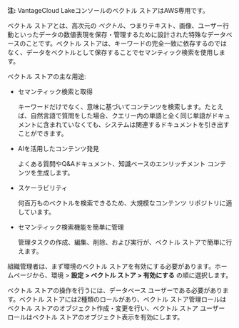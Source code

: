 **注:** VantageCloud Lakeコンソールのベクトル ストアはAWS専用です。

ベクトル ストアとは、高次元の *ベクトル*、つまりテキスト、画像、ユーザー行動といったデータの数値表現を保存・管理するために設計された特殊なデータベースのことです。ベクトル ストアは、キーワードの完全一致に依存するのではなく、データをベクトルとして保存することでセマンティック検索を使用します。

ベクトル ストアの主な用途:

-   セマンティック検索と取得

    キーワードだけでなく、意味に基づいてコンテンツを検索します。たとえば、自然言語で質問をした場合、クエリー内の単語と全く同じ単語がドキュメントに含まれていなくても、システムは関連するドキュメントを引き出すことができます。


-   AIを活用したコンテンツ発見

    よくある質問やQ&Aドキュメント、知識ベースのエンリッチメント コンテンツを生成します。


-   スケーラビリティ

    何百万ものベクトルを検索できるため、大規模なコンテンツ リポジトリに適しています。


-   セマンティック検索機能を簡単に管理

    管理タスクの作成、編集、削除、および実行が、ベクトル ストアで簡単に行えます。


組織管理者は、まず環境のベクトル ストアを有効にする必要があります。ホームページから、環境 > **設定 > ベクトル ストア > 有効にする** の順に選択します。

ベクトル ストアの操作を行うには、データベース ユーザーである必要があります。ベクトル ストアには2種類のロールがあり、ベクトル ストア管理ロールはベクトル ストアのオブジェクト作成・変更を行い、ベクトル ストア ユーザー ロールはベクトル ストアのオブジェクト表示を有効にします。

